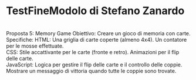 # TestFineModolo di Stefano Zanardo
<br>
Proposta 5: Memory Game
Obiettivo: Creare un gioco di memoria con carte.
<br>
Specifiche:
HTML:
Una griglia di carte coperte (almeno 4x4).
Un contatore per le mosse effettuate.
<br>
CSS:
Stile accattivante per le carte (fronte e retro).
Animazioni per il flip delle carte.
<br>
JavaScript:
Logica per gestire il flip delle carte e il controllo delle coppie.
Mostrare un messaggio di vittoria quando tutte le coppie sono trovate.
